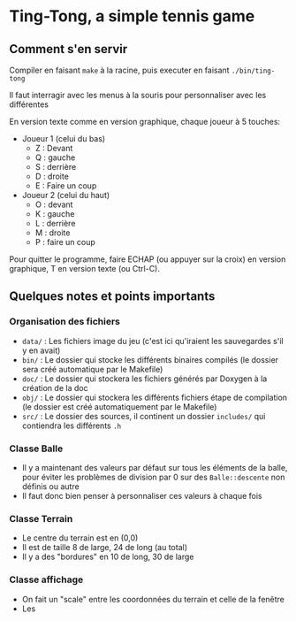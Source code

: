 # Ting-Tong, a simple tennis game

## Comment s'en servir

Compiler en faisant `make` à la racine, puis executer en faisant `./bin/ting-tong`

Il faut interragir avec les menus à la souris pour personnaliser avec les différentes 

En version texte comme en version graphique, chaque joueur à 5 touches:
 - Joueur 1 (celui du bas)
    - Z : Devant
    - Q : gauche
    - S : derrière
    - D : droite
    - E : Faire un coup
 - Joueur 2 (celui du haut)
    - O : devant
    - K : gauche
    - L : derrière
    - M : droite
    - P : faire un coup

Pour quitter le programme, faire ECHAP (ou appuyer sur la croix) en version graphique, T en version texte (ou Ctrl-C).

## Quelques notes et points importants

### Organisation des fichiers
- `data/` : Les fichiers image du jeu (c'est ici qu'iraient les sauvegardes s'il y en avait)
- `bin/` : Le dossier qui stocke les différents binaires compilés (le dossier sera créé automatique par le Makefile)
- `doc/` : Le dossier qui stockera les fichiers générés par Doxygen à la création de la doc
- `obj/` : Le dossier qui stockera les différents fichiers étape de compilation (le dossier est créé automatiquement par le Makefile)
- `src/` : Le dossier des sources, il continent un dossier `includes/` qui contiendra les différents `.h`

### Classe Balle
- Il y a maintenant des valeurs par défaut sur tous les éléments de la balle, pour éviter les problèmes de division par 0 sur des `Balle::descente` non définis ou autre
- Il faut donc bien penser à personnaliser ces valeurs à chaque fois

### Classe Terrain
- Le centre du terrain est en (0,0)
- Il est de taille 8 de large, 24 de long (au total)
- Il y a des "bordures" en 10 de long, 30 de large

### Classe affichage
- On fait un "scale" entre les coordonnées du terrain et celle de la fenêtre
- Les 